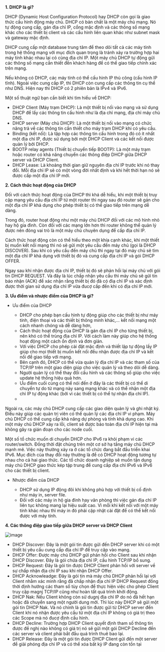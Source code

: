 **1. DHCP là gì?**

DHCP (Dynamic Host Configuration Protocol) hay DHCP còn gọi là giao thức cấu hình động máy chủ. DHCP có bản chất là một máy chủ mạng. Nó tự động cung cấp, gán địa chỉ IP, cổng mặc định và các thông số mạng khác cho các thiết bị client và các cấu hình liên quan khác như subnet mask và gateway mặc định.

DHCP cung cấp một database trung tâm để theo dõi tất cả các máy tính trong hệ thống mạng với mục đích quan trọng là tránh xảy ra trường hợp hai máy tính khác nhau lại có cùng địa chỉ IP. Một máy chủ DHCP tự động gửi các thông số mạng cần thiết đến khách hàng để có thể giao tiếp chính xác trên mạng.

Nếu không có DHCP, các máy tính có thể cấu hình IP thủ công (cấu hình IP tĩnh). Ngoài việc cung cấp IP, thì DHCP còn cung cấp các thông tin cụ thể như DNS. Hiện nay thì DHCP có 2 phiên bản là IPv4 và IPv6.

Một số thuật ngữ bạn cần biết khi tìm hiểu về DHCP:

* DHCP Client (Máy trạm DHCP): Là một thiết bị nối vào mạng và sử dụng DHCP để lấy các thông tin cấu hình như là địa chỉ mạng, địa chỉ máy chủ DNS.
* DHCP server (Máy chủ DHCP): Là một thiết bị nối vào mạng có chức năng trả về các thông tin cần thiết cho máy trạm DHCP khi có yêu cầu.
* Binding (kết nối): Là tập hợp các thông tin cấu hình trong đó có ít nhất một địa chỉ IP, được sử dụng bởi một DHCP Client và các kết nối được quản lý bởi DHCP.
* BOOTP relay agents (Thiết bị chuyển tiếp BOOTP): Là một máy trạm hoặc router có khả năng chuyển các thông điệp DHCP giữa DHCP server và DHCP Client.
* DHCP Lease: Là khoảng thời gian giữ nguyên địa chỉ IP trước khi nó thay đổi. Mỗi địa chỉ IP sẽ có một vòng đời nhất định và khi hết thời hạn nó sẽ được cấp một địa chỉ IP mới.

**2. Cách thức hoạt động của DHCP**

Đối với cách thức hoạt động của DHCP thì khá dễ hiểu, khi một thiết bị truy cập mạng yêu cầu địa chỉ IP từ một router thì ngay sau đó router sẽ gán cho một địa chỉ IP khả dụng cho phép thiết bị có thể giao tiếp trên mạng dễ dàng.

Trong đó, router hoạt động như một máy chủ DHCP đối với các mô hình nhỏ hay hộ gia đình. Còn đối với các mạng lớn hơn thì router không thể quản lý được nên đóng vai trò là một máy chủ chuyên dụng để cấp địa chỉ IP.

Cách thức hoạt động còn có thể hiểu theo một khía cạnh khác, khi một thiết bị muốn kết nối mạng thì nó sẽ gửi một yêu cầu đến máy chủ (gọi là DHCP DISCOVER). Sau khi có yêu cầu đến máy chủ thì ngay tại đó máy chủ sẽ tìm một địa chỉ IP khả dụng với thiết bị đó và cung cấp địa chỉ IP và gói DHCP OFFER.

Ngay sau khi nhận được địa chỉ IP, thiết bị đó sẽ phản hồi lại máy chủ với gói tin DHCP REQUEST. Và đây là lúc chấp nhận yêu cầu thì máy chủ sẽ gửi tin báo nhận (ACK) để xác nhận rằng thiết bị đó đã có điạ chỉ IP và xác định được thời gian sử dụng địa chỉ IP vừa đucợ cấp đến khi có địa chỉ IP mới.

**3. Ưu điểm và nhược điểm của DHCP là gì?**

* Ưu điểm của DHCP

  * DHCP cho phép bạn cấu hình tự động giúp cho các thiết bị như máy tính, điện thoại và các thiết bị thông minh khác,… kết nối mạng một cách nhanh chóng và dễ dàng hơn,
  * Cách thức hoạt động của DHCP là gán địa chỉ IP cho từng thiết bị, nên khó có thể trùng địa chỉ IP. Với cách làm này giúp cho hệ thống hoạt động một cách ổn định và đơn giản.
  * Với việc DHCP cho phép cài đặt mặc định và thiết lập tự động lấy IP giúp cho mọi thiết bị muốn kết nối đều nhận được địa chỉ IP và kết nối để giao tiếp với mạng.
  * Bên cạnh đó, DHCP có thể vừa quản lý địa chỉ IP và các tham số của TCP/IP trên một giao diện giúp cho việc quản lý và theo dõi dễ dàng.
  * Người quản lý có thể thay đổi cấu hình và các thông số giúp cho việc update hệ thống hiệu quả hơn.
  * Ưu điểm cuối cùng có thể nói đến ở đây là các thiết bị có thể di chuyển tự do từ mạng này sang mạng khác và có thể nhận một địa chỉ IP tự động khác (bởi vì các thiết bị có thể tự nhận địa chỉ IP).
  * 
Ngoài ra, các máy chủ DHCP cung cấp các giao diện quản lý và ghi nhật ký. Điều này giúp các quản trị viên có thể quản lý các địa chỉ IP vi phạm. Máy chủ DHCP có thể cung cấp khả năng dự phòng và tính khả dụng cao. Khi một máy chủ DHCP xảy ra lỗi, client sẽ được bảo toàn địa chỉ IP hiện tại mà không gây ra gián đoạn cho các node cuối.

Một số tổ chức muốn di chuyển DHCP cho IPv6 ra khỏi phạm vi các router/switch. Đồng thời đặt chúng trên một cơ sở hạ tầng máy chủ DHCP mạnh mẽ. Việc này thường xảy ra ở các tổ chức đang bắt đầu triển khai IPv6. Mục đích của thay đổi này thường là để có DHCP hoạt động tương tự nhau cho cả hai giao thức. Các tổ chức doanh nghiệp sẽ muốn tận dụng máy chủ DHCP giao thức kép tập trung để cung cấp địa chỉ IPv6 và IPv6 cho các thiết bị client.

* Nhược điểm của DHCP

  * DHCP sử dụng IP động đôi khi không phù hợp với thiết bị cố định như máy in, server file.
  * Đối với các máy in hộ gia đinh hay văn phòng thì việc gán địa chỉ IP liên tục không mang lại hiệu suất cao. Vì mỗi khi kết nối với một máy tính khác nhau thì máy in đó phải cập nhật cài đặt để có thể kết nối được với máy tính.

**4. Các thông điệp giao tiếp giữa DHCP server và DHCP Client**

![image](https://user-images.githubusercontent.com/48250210/158011610-5cf51ee9-f326-4eeb-aaf8-7e598278c539.png)

* DHCP Discover: Đây là một gói tin được gửi đến DHCP server khi có một thiết bị yêu cầu cung cấp địa chỉ IP để truy cập vào mạng.
* DHCP Offer: Được máy chủ DHCP gửi phản hồi cho Client sau khi nhận DHCP Discover. Đây là gói chứa địa chỉ IP, cấu hình TCP/IP bổ sung.
* DHCP Request: Đây là gói tin được DHCP Client phản hồi với server về sự chấp nhận địa chỉ IP sau khi nhận DHCP Offer.
* DHCP Acknowleadge: Đây là gói tin mà máy chủ DHCP phản hồi lại với Client nhằm xác minh rằng đã chấp nhận địa chỉ IP DHCP Request đồng thời định hướng các tham số tùy chọn để thực hiện việc cho phép Client truy cập magnj TCP/IP cũng như hoàn tất quá trình khởi động.
* DHCP Nak: Nếu Client không còn sử dugnj địa chỉ IP do nó đã hết hạn hoặc đã chuyển sang một người dung mới. Thì lúc này DHCP sẽ gửi một gói tin DHCP Nak. Và nó chính là gói tin được gửi từ DHCP server đến Client khi nó nhận được yêu cầu từ một địa chỉ IP không có giá trị theo các Scope mà nó đucợ định cấu hình.
* DHCP Decline: Trường hợp DHCP Client quyết định tham số thông tin được đề nghị nào không có giá trị nó sẽ gửi một gói DHCP Decline đến các server và client phải bắt đầu quá trình thuê bao lại.
* DHCP Release: Đây là một gói tin được DHCP Client gửi đến một server để giải phóng địa chỉ IP và có thể xóa bất kỳ IP đang còn tồn tại
